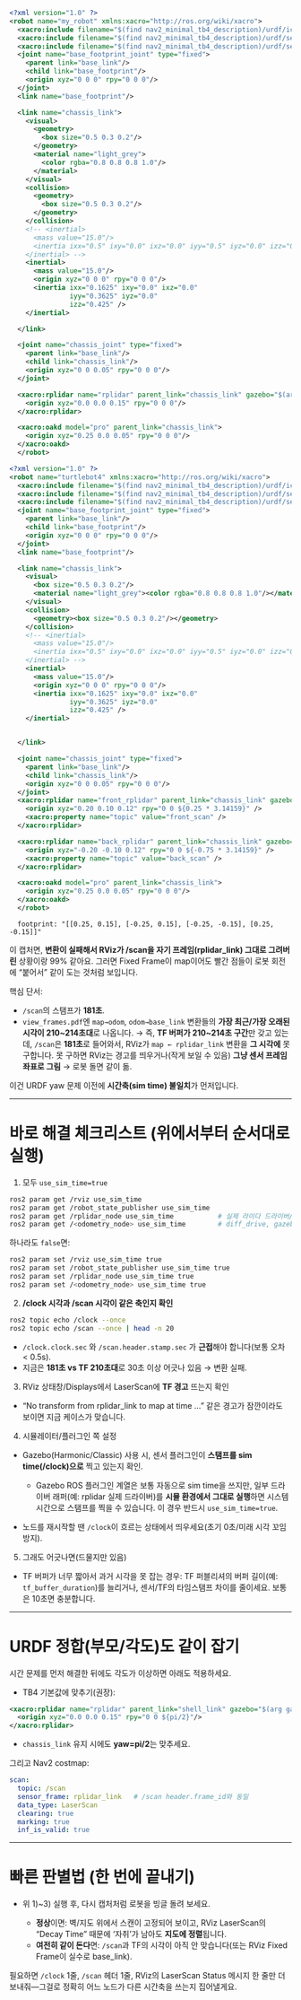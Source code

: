 
```xml
<?xml version="1.0" ?>
<robot name="my_robot" xmlns:xacro="http://ros.org/wiki/xacro">
  <xacro:include filename="$(find nav2_minimal_tb4_description)/urdf/icreate/create3.urdf.xacro" />
  <xacro:include filename="$(find nav2_minimal_tb4_description)/urdf/sensors/rplidar.urdf.xacro" />
  <xacro:include filename="$(find nav2_minimal_tb4_description)/urdf/sensors/oakd.urdf.xacro" />
  <joint name="base_footprint_joint" type="fixed">
    <parent link="base_link"/>
    <child link="base_footprint"/>
    <origin xyz="0 0 0" rpy="0 0 0"/>
  </joint>
  <link name="base_footprint"/>

  <link name="chassis_link">
    <visual>
      <geometry>
        <box size="0.5 0.3 0.2"/>
      </geometry>
      <material name="light_grey">
        <color rgba="0.8 0.8 0.8 1.0"/>
      </material>
    </visual>
    <collision>
      <geometry>
        <box size="0.5 0.3 0.2"/>
      </geometry>
    </collision>
    <!-- <inertial>
      <mass value="15.0"/>
      <inertia ixx="0.5" ixy="0.0" ixz="0.0" iyy="0.5" iyz="0.0" izz="0.5" />
    </inertial> -->
    <inertial>
      <mass value="15.0"/>
      <origin xyz="0 0 0" rpy="0 0 0"/>
      <inertia ixx="0.1625" ixy="0.0" ixz="0.0"
               iyy="0.3625" iyz="0.0"
               izz="0.425" />
    </inertial>

  </link>

  <joint name="chassis_joint" type="fixed">
    <parent link="base_link"/>
    <child link="chassis_link"/>
    <origin xyz="0 0 0.05" rpy="0 0 0"/>
  </joint>

  <xacro:rplidar name="rplidar" parent_link="chassis_link" gazebo="$(arg gazebo)">
    <origin xyz="0.0 0.0 0.15" rpy="0 0 0"/>
  </xacro:rplidar>

  <xacro:oakd model="pro" parent_link="chassis_link">
    <origin xyz="0.25 0.0 0.05" rpy="0 0 0"/>
  </xacro:oakd>
  </robot>

```




```xml
<?xml version="1.0" ?>
<robot name="turtlebot4" xmlns:xacro="http://ros.org/wiki/xacro">
  <xacro:include filename="$(find nav2_minimal_tb4_description)/urdf/icreate/create3.urdf.xacro" />
  <xacro:include filename="$(find nav2_minimal_tb4_description)/urdf/sensors/rplidar.urdf.xacro" />
  <xacro:include filename="$(find nav2_minimal_tb4_description)/urdf/sensors/oakd.urdf.xacro" />
  <joint name="base_footprint_joint" type="fixed">
    <parent link="base_link"/>
    <child link="base_footprint"/>
    <origin xyz="0 0 0" rpy="0 0 0"/>
  </joint>
  <link name="base_footprint"/>

  <link name="chassis_link">
    <visual>
      <box size="0.5 0.3 0.2"/>
      <material name="light_grey"><color rgba="0.8 0.8 0.8 1.0"/></material>
    </visual>
    <collision>
      <geometry><box size="0.5 0.3 0.2"/></geometry>
    </collision>
    <!-- <inertial>
      <mass value="15.0"/>
      <inertia ixx="0.5" ixy="0.0" ixz="0.0" iyy="0.5" iyz="0.0" izz="0.5" />
    </inertial> -->
    <inertial>
      <mass value="15.0"/>
      <origin xyz="0 0 0" rpy="0 0 0"/>
      <inertia ixx="0.1625" ixy="0.0" ixz="0.0"
               iyy="0.3625" iyz="0.0"
               izz="0.425" />
    </inertial>


  </link>

  <joint name="chassis_joint" type="fixed">
    <parent link="base_link"/>
    <child link="chassis_link"/>
    <origin xyz="0 0 0.05" rpy="0 0 0"/>
  </joint>
  <xacro:rplidar name="front_rplidar" parent_link="chassis_link" gazebo="$(arg gazebo)">
    <origin xyz="0.20 0.10 0.12" rpy="0 0 ${0.25 * 3.14159}" />
    <xacro:property name="topic" value="front_scan" />
  </xacro:rplidar>

  <xacro:rplidar name="back_rplidar" parent_link="chassis_link" gazebo="$(arg gazebo)">
    <origin xyz="-0.20 -0.10 0.12" rpy="0 0 ${-0.75 * 3.14159}" />
    <xacro:property name="topic" value="back_scan" />
  </xacro:rplidar>

  <xacro:oakd model="pro" parent_link="chassis_link">
    <origin xyz="0.25 0.0 0.05" rpy="0 0 0"/>
  </xacro:oakd>
  </robot>

```
  
      footprint: "[[0.25, 0.15], [-0.25, 0.15], [-0.25, -0.15], [0.25, -0.15]]"





이 캡처면, **변환이 실패해서 RViz가 /scan을 자기 프레임(rplidar_link) 그대로 그려버린** 상황이랑 99% 같아요. 그러면 Fixed Frame이 map이어도 빨간 점들이 로봇 회전에 “붙어서” 같이 도는 것처럼 보입니다.

핵심 단서:

* `/scan`의 스탬프가 **181초**.
* `view_frames.pdf`엔 `map→odom`, `odom→base_link` 변환들의 **가장 최근/가장 오래된 시각이 210~214초대**로 나옵니다.
  → 즉, **TF 버퍼가 210~214초 구간**만 갖고 있는데, `/scan`은 **181초**로 들어와서, RViz가 `map ← rplidar_link` 변환을 **그 시각에** 못 구합니다. 못 구하면 RViz는 경고를 띄우거나(작게 보일 수 있음) **그냥 센서 프레임 좌표로 그림** → 로봇 돌면 같이 돎.

이건 URDF yaw 문제 이전에 **시간축(sim time) 불일치**가 먼저입니다.

---

# 바로 해결 체크리스트 (위에서부터 순서대로 실행)

1. 모두 `use_sim_time=true`

```bash
ros2 param get /rviz use_sim_time
ros2 param get /robot_state_publisher use_sim_time
ros2 param get /rplidar_node use_sim_time           # 실제 라이다 드라이버/플러그인 노드명
ros2 param get /<odometry_node> use_sim_time        # diff_drive, gazebo plugin 등
```

하나라도 `false`면:

```bash
ros2 param set /rviz use_sim_time true
ros2 param set /robot_state_publisher use_sim_time true
ros2 param set /rplidar_node use_sim_time true
ros2 param set /<odometry_node> use_sim_time true
```

2. **/clock 시각과 /scan 시각이 같은 축인지 확인**

```bash
ros2 topic echo /clock --once
ros2 topic echo /scan --once | head -n 20
```

* `/clock.clock.sec` 와 `/scan.header.stamp.sec` 가 **근접**해야 합니다(보통 오차 < 0.5s).
* 지금은 **181초 vs TF 210초대**로 30초 이상 어긋나 있음 → 변환 실패.

3. RViz 상태창/Displays에서 LaserScan에 **TF 경고** 뜨는지 확인

* “No transform from rplidar_link to map at time …” 같은 경고가 잠깐이라도 보이면 지금 케이스가 맞습니다.

4. 시뮬레이터/플러그인 쪽 설정

* Gazebo(Harmonic/Classic) 사용 시, 센서 플러그인이 **스탬프를 sim time(/clock)으로** 찍고 있는지 확인.

  * Gazebo ROS 플러그인 계열은 보통 자동으로 sim time을 쓰지만, 일부 드라이버 래퍼(예: rplidar 실제 드라이버)를 **시뮬 환경에서 그대로 실행**하면 시스템 시간으로 스탬프를 찍을 수 있습니다. 이 경우 반드시 `use_sim_time=true`.
* 노드를 재시작할 땐 `/clock`이 흐르는 상태에서 띄우세요(초기 0초/미래 시각 꼬임 방지).

5. 그래도 어긋나면(드물지만 있음)

* TF 버퍼가 너무 짧아서 과거 시각을 못 잡는 경우: TF 퍼블리셔의 버퍼 길이(예: `tf_buffer_duration`)를 늘리거나, 센서/TF의 타임스탬프 차이를 줄이세요. 보통은 10초면 충분합니다.

---

# URDF 정합(부모/각도)도 같이 잡기

시간 문제를 먼저 해결한 뒤에도 각도가 이상하면 아래도 적용하세요.

* TB4 기본값에 맞추기(권장):

```xml
<xacro:rplidar name="rplidar" parent_link="shell_link" gazebo="$(arg gazebo)">
  <origin xyz="0.0 0.0 0.15" rpy="0 0 ${pi/2}"/>
</xacro:rplidar>
```

* `chassis_link` 유지 시에도 **yaw=pi/2**는 맞추세요.

그리고 Nav2 costmap:

```yaml
scan:
  topic: /scan
  sensor_frame: rplidar_link   # /scan header.frame_id와 동일
  data_type: LaserScan
  clearing: true
  marking: true
  inf_is_valid: true
```

---

# 빠른 판별법 (한 번에 끝내기)

* 위 1)~3) 실행 후, 다시 캡처처럼 로봇을 빙글 돌려 보세요.

  * **정상**이면: 벽/지도 위에서 스캔이 고정되어 보이고, RViz LaserScan의 “Decay Time” 때문에 ‘자취’가 남아도 **지도에 정렬**됩니다.
  * **여전히 같이 돈다**면: `/scan`과 TF의 시각이 아직 안 맞습니다(또는 RViz Fixed Frame이 실수로 base_link).

필요하면 `/clock` 1줄, `/scan` 헤더 1줄, RViz의 LaserScan Status 메시지 한 줄만 더 보내줘—그걸로 정확히 어느 노드가 다른 시간축을 쓰는지 집어낼게요.
